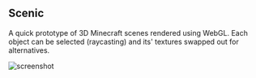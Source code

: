 ## Scenic

A quick prototype of 3D Minecraft scenes rendered using WebGL. Each object can be selected (raycasting) and its' textures swapped out for alternatives.

![screenshot]

[screenshot]: https://i.imgur.com/IkVm2In.png "Selected Wood Plank"
